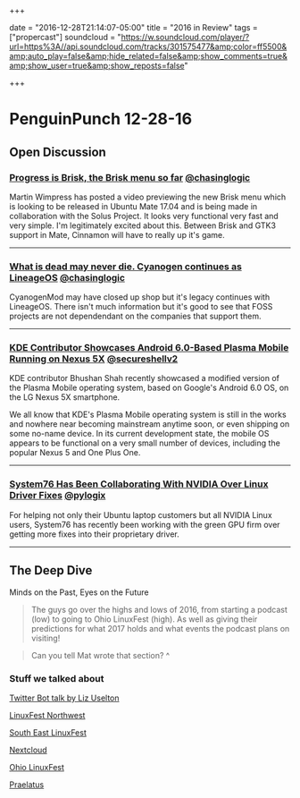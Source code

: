 +++

date = "2016-12-28T21:14:07-05:00" title = "2016 in Review" tags = ["propercast"] soundcloud = "https://w.soundcloud.com/player/?url=https%3A//api.soundcloud.com/tracks/301575477&amp;color=ff5500&amp;auto_play=false&amp;hide_related=false&amp;show_comments=true&amp;show_user=true&amp;show_reposts=false"

+++





# PenguinPunch 12-28-16

## Open Discussion

### [Progress is Brisk, the Brisk menu so far](https://plus.google.com/+MartinWimpress/posts/RYWawLs1r5M) <small style="font-size: 16px">[@chasinglogic](https://twitter.com/chasinglogic)</small>

Martin Wimpress has posted a video previewing the new Brisk menu which is looking to be released in Ubuntu Mate 17.04 and is being made in collaboration with the Solus Project. It looks very functional very fast and very simple. I'm legitimately excited about this. Between Brisk and GTK3 support in Mate, Cinnamon will have to really up it's game.

---

### [What is dead may never die. Cyanogen continues as LineageOS](http://lineageos.org/) <small style="font-size: 16px">[@chasinglogic](https://twitter.com/chasinglogic)</small>

CyanogenMod may have closed up shop but it's legacy continues with LineageOS. There isn't much information but it's good to see that FOSS projects are not dependendant on the companies that support them.

---

###  [KDE Contributor Showcases Android 6.0-Based Plasma Mobile Running on Nexus 5X](http://news.softpedia.com/news/kde-contributor-showcases-android-6-0-based-plasma-mobile-running-on-nexus-5x-511194.shtml) <small style="font-size: 16px">[@secureshellv2](https://twitter.com/secureshellv2)</small>

KDE contributor Bhushan Shah recently showcased a modified version of the Plasma Mobile operating system, based on Google's Android 6.0 OS, on the LG Nexus 5X smartphone.

We all know that KDE's Plasma Mobile operating system is still in the works and nowhere near becoming mainstream anytime soon, or even shipping on some no-name device. In its current development state, the mobile OS appears to be functional on a very small number of devices, including the popular Nexus 5 and One Plus One.




---

### [System76 Has Been Collaborating With NVIDIA Over Linux Driver Fixes](http://www.phoronix.com/scan.php?page=news_item&px=System76-NVIDIA-Fixes) <small style="font-size: 16px">[@pylogix](https://twitter.com/pylogix)</small>

For helping not only their Ubuntu laptop customers but all NVIDIA Linux users, System76 has recently been working with the green GPU firm over getting more fixes into their proprietary driver. 


---

## The Deep Dive

Minds on the Past, Eyes on the Future

> The guys go over the highs and lows of 2016, from starting a podcast (low) to going to Ohio LinuxFest (high). As well as giving their predictions for what 2017 holds and what events the podcast plans on visiting!



> Can you tell Mat wrote that section? ^

### Stuff we talked about

[Twitter Bot talk by Liz Uselton](https://t.co/LwVvzVJwf8)

[LinuxFest Northwest](https://www.linuxfestnorthwest.org/2017)

[South East LinuxFest](http://www.southeastlinuxfest.org/)

[Nextcloud](https://nextcloud.com/)

[Ohio LinuxFest](https://ohiolinux.org/)

[Praelatus](https://github.com/praelatus)


